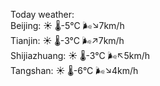 Today weather:  
Beijing: ☀️ 🌡️-5°C 🌬️↘7km/h  
Tianjin: ☀️ 🌡️-3°C 🌬️↗7km/h  
Shijiazhuang: ☀️ 🌡️-3°C 🌬️↖5km/h  
Tangshan: ☀️ 🌡️-6°C 🌬️↘4km/h  
